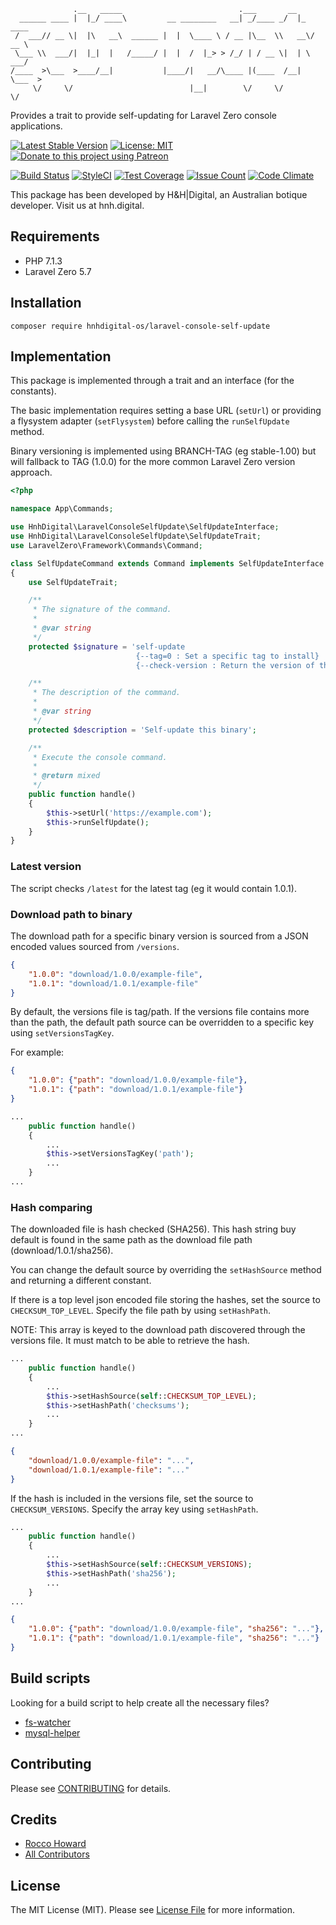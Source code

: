 ```
              .__   _____                          .___       __          
  ______ ____ |  |_/ ____\         __ ________   __| _/____ _/  |_  ____  
 /  ___// __ \|  |\   __\  ______ |  |  \____ \ / __ |\__  \\   __\/ __ \ 
 \___ \\  ___/|  |_|  |   /_____/ |  |  /  |_> > /_/ | / __ \|  | \  ___/ 
/____  >\___  >____/__|           |____/|   __/\____ |(____  /__|  \___  >
     \/     \/                          |__|        \/     \/          \/ 
```

Provides a trait to provide self-updating for Laravel Zero console applications.

[![Latest Stable Version](https://img.shields.io/github/release/hnhdigital-os/laravel-console-self-update.svg)](https://travis-ci.org/hnhdigital-os/laravel-console-self-update) [![License: MIT](https://img.shields.io/badge/License-MIT-yellow.svg)](https://opensource.org/licenses/MIT) [![Donate to this project using Patreon](https://img.shields.io/badge/patreon-donate-yellow.svg)](https://patreon.com/RoccoHoward)

[![Build Status](https://travis-ci.com/hnhdigital-os/laravel-console-self-update.svg?branch=master)](https://travis-ci.com/hnhdigital-os/laravel-console-self-update) [![StyleCI](https://styleci.io/repos/163498842/shield?branch=master)](https://styleci.io/repos/163498842) [![Test Coverage](https://codeclimate.com/github/hnhdigital-os/laravel-console-self-update/badges/coverage.svg)](https://codeclimate.com/github/hnhdigital-os/laravel-console-self-update/coverage) [![Issue Count](https://codeclimate.com/github/hnhdigital-os/laravel-console-self-update/badges/issue_count.svg)](https://codeclimate.com/github/hnhdigital-os/laravel-console-self-update) [![Code Climate](https://codeclimate.com/github/hnhdigital-os/laravel-console-self-update/badges/gpa.svg)](https://codeclimate.com/github/hnhdigital-os/laravel-console-self-update)


This package has been developed by H&H|Digital, an Australian botique developer. Visit us at hnh.digital.

## Requirements

* PHP 7.1.3
* Laravel Zero 5.7

## Installation

`composer require hnhdigital-os/laravel-console-self-update`

## Implementation

This package is implemented through a trait and an interface (for the constants).

The basic implementation requires setting a base URL (`setUrl`) or providing a flysystem adapter (`setFlysystem`) before calling the `runSelfUpdate` method.

Binary versioning is implemented using BRANCH-TAG (eg stable-1.00) but will fallback to TAG (1.0.0) for the more common Laravel Zero version approach.

```php
<?php

namespace App\Commands;

use HnhDigital\LaravelConsoleSelfUpdate\SelfUpdateInterface;
use HnhDigital\LaravelConsoleSelfUpdate\SelfUpdateTrait;
use LaravelZero\Framework\Commands\Command;

class SelfUpdateCommand extends Command implements SelfUpdateInterface
{
    use SelfUpdateTrait;

    /**
     * The signature of the command.
     *
     * @var string
     */
    protected $signature = 'self-update
                            {--tag=0 : Set a specific tag to install}
                            {--check-version : Return the version of this current binary}';

    /**
     * The description of the command.
     *
     * @var string
     */
    protected $description = 'Self-update this binary';

    /**
     * Execute the console command.
     *
     * @return mixed
     */
    public function handle()
    {
        $this->setUrl('https://example.com');
        $this->runSelfUpdate();
    }
}
```

### Latest version

The script checks `/latest` for the latest tag (eg it would contain 1.0.1).

### Download path to binary

The download path for a specific binary version is sourced from a JSON encoded values sourced from `/versions`.

```json
{
    "1.0.0": "download/1.0.0/example-file",
    "1.0.1": "download/1.0.1/example-file"
}
```

By default, the versions file is tag/path. If the versions file contains more than the path, the default path source can be overridden to a specific key using `setVersionsTagKey`.

For example:

```json
{
    "1.0.0": {"path": "download/1.0.0/example-file"},
    "1.0.1": {"path": "download/1.0.1/example-file"}
}
```

```php
...
    public function handle()
    {
        ...
        $this->setVersionsTagKey('path');
        ...
    }
...
```

### Hash comparing

The downloaded file is hash checked (SHA256). This hash string buy default is found in the same path as the download file path (download/1.0.1/sha256).

You can change the default source by overriding the `setHashSource` method and returning a different constant.

If there is a top level json encoded file storing the hashes, set the source to `CHECKSUM_TOP_LEVEL`. Specify the file path by using `setHashPath`.

NOTE: This array is keyed to the download path discovered through the versions file. It must match to be able to retrieve the hash.

```php
...
    public function handle()
    {
        ...
        $this->setHashSource(self::CHECKSUM_TOP_LEVEL);
        $this->setHashPath('checksums');
        ...
    }
...
```

```json
{
    "download/1.0.0/example-file": "...",
    "download/1.0.1/example-file": "..."
}
```

If the hash is included in the versions file, set the source to `CHECKSUM_VERSIONS`. Specify the array key using `setHashPath`.

```php
...
    public function handle()
    {
        ...
        $this->setHashSource(self::CHECKSUM_VERSIONS);
        $this->setHashPath('sha256');
        ...
    }
...
```

```json
{
    "1.0.0": {"path": "download/1.0.0/example-file", "sha256": "..."},
    "1.0.1": {"path": "download/1.0.1/example-file", "sha256": "..."}
}
```

## Build scripts

Looking for a build script to help create all the necessary files?

* [fs-watcher](https://github.com/hnhdigital-os/fs-watcher/blob/master/build.sh)
* [mysql-helper](https://github.com/hnhdigital-os/mysql-helper/blob/master/build.sh)

## Contributing

Please see [CONTRIBUTING](https://github.com/hnhdigital-os/laravel-console-self-update/blob/master/CONTRIBUTING.md) for details.

## Credits

* [Rocco Howard](https://github.com/RoccoHoward)
* [All Contributors](https://github.com/hnhdigital-os/laravel-console-self-update/contributors)

## License

The MIT License (MIT). Please see [License File](https://github.com/hnhdigital-os/laravel-console-self-update/blob/master/LICENSE.md) for more information.

